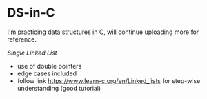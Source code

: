 # DS-in-C
I'm practicing data structures in C, will continue uploading more for reference. 

*Single Linked List*
- use of double pointers
- edge cases included
- follow link https://www.learn-c.org/en/Linked_lists for step-wise understanding (good tutorial)
